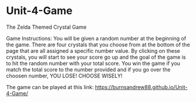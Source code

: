 # Unit-4-Game

The Zelda Themed Crystal Game

Game Instructions: You will be given a random number at the beginning of the game. There are four crystals that you choose from at the bottom of the page that are all assigned a specific number value. By clicking on these crystals, you will start to see your score go up and the goal of the game is to hit the random
number with your total score. You win the game if you match the total score to the number provided and if you go over the choosen number, YOU LOSE! CHOOSE WISELY!
            

The game can be played at this link: https://burnsandrew88.github.io/Unit-4-Game/

